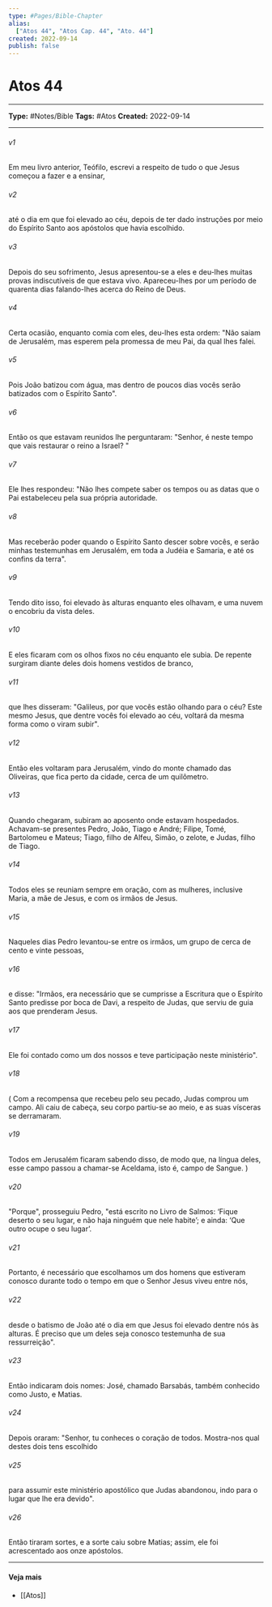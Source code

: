 ```yaml
---
type: #Pages/Bible-Chapter
alias:
  ["Atos 44", "Atos Cap. 44", "Ato. 44"]
created: 2022-09-14
publish: false
---
```


# Atos 44

---

**Type:** #Notes/Bible
**Tags:** #Atos
**Created:** 2022-09-14

---

###### v1
Em meu livro anterior, Teófilo, escrevi a respeito de tudo o que Jesus começou a fazer e a ensinar,
###### v2
até o dia em que foi elevado ao céu, depois de ter dado instruções por meio do Espírito Santo aos apóstolos que havia escolhido.
###### v3
Depois do seu sofrimento, Jesus apresentou-se a eles e deu-lhes muitas provas indiscutíveis de que estava vivo. Apareceu-lhes por um período de quarenta dias falando-lhes acerca do Reino de Deus.
###### v4
Certa ocasião, enquanto comia com eles, deu-lhes esta ordem: "Não saiam de Jerusalém, mas esperem pela promessa de meu Pai, da qual lhes falei.
###### v5
Pois João batizou com água, mas dentro de poucos dias vocês serão batizados com o Espírito Santo".
###### v6
Então os que estavam reunidos lhe perguntaram: "Senhor, é neste tempo que vais restaurar o reino a Israel? "
###### v7
Ele lhes respondeu: "Não lhes compete saber os tempos ou as datas que o Pai estabeleceu pela sua própria autoridade.
###### v8
Mas receberão poder quando o Espírito Santo descer sobre vocês, e serão minhas testemunhas em Jerusalém, em toda a Judéia e Samaria, e até os confins da terra".
###### v9
Tendo dito isso, foi elevado às alturas enquanto eles olhavam, e uma nuvem o encobriu da vista deles.
###### v10
E eles ficaram com os olhos fixos no céu enquanto ele subia. De repente surgiram diante deles dois homens vestidos de branco,
###### v11
que lhes disseram: "Galileus, por que vocês estão olhando para o céu? Este mesmo Jesus, que dentre vocês foi elevado ao céu, voltará da mesma forma como o viram subir".
###### v12
Então eles voltaram para Jerusalém, vindo do monte chamado das Oliveiras, que fica perto da cidade, cerca de um quilômetro.
###### v13
Quando chegaram, subiram ao aposento onde estavam hospedados. Achavam-se presentes Pedro, João, Tiago e André; Filipe, Tomé, Bartolomeu e Mateus; Tiago, filho de Alfeu, Simão, o zelote, e Judas, filho de Tiago.
###### v14
Todos eles se reuniam sempre em oração, com as mulheres, inclusive Maria, a mãe de Jesus, e com os irmãos de Jesus.
###### v15
Naqueles dias Pedro levantou-se entre os irmãos, um grupo de cerca de cento e vinte pessoas,
###### v16
e disse: "Irmãos, era necessário que se cumprisse a Escritura que o Espírito Santo predisse por boca de Davi, a respeito de Judas, que serviu de guia aos que prenderam Jesus.
###### v17
Ele foi contado como um dos nossos e teve participação neste ministério".
###### v18
( Com a recompensa que recebeu pelo seu pecado, Judas comprou um campo. Ali caiu de cabeça, seu corpo partiu-se ao meio, e as suas vísceras se derramaram.
###### v19
Todos em Jerusalém ficaram sabendo disso, de modo que, na língua deles, esse campo passou a chamar-se Aceldama, isto é, campo de Sangue. )
###### v20
"Porque", prosseguiu Pedro, "está escrito no Livro de Salmos: ‘Fique deserto o seu lugar, e não haja ninguém que nele habite’; e ainda: ‘Que outro ocupe o seu lugar’.
###### v21
Portanto, é necessário que escolhamos um dos homens que estiveram conosco durante todo o tempo em que o Senhor Jesus viveu entre nós,
###### v22
desde o batismo de João até o dia em que Jesus foi elevado dentre nós às alturas. É preciso que um deles seja conosco testemunha de sua ressurreição".
###### v23
Então indicaram dois nomes: José, chamado Barsabás, também conhecido como Justo, e Matias.
###### v24
Depois oraram: "Senhor, tu conheces o coração de todos. Mostra-nos qual destes dois tens escolhido
###### v25
para assumir este ministério apostólico que Judas abandonou, indo para o lugar que lhe era devido".
###### v26
Então tiraram sortes, e a sorte caiu sobre Matias; assim, ele foi acrescentado aos onze apóstolos.


---

#### Veja mais

- [[Atos]]
